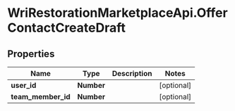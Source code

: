 # WriRestorationMarketplaceApi.OfferContactCreateDraft

## Properties
Name | Type | Description | Notes
------------ | ------------- | ------------- | -------------
**user_id** | **Number** |  | [optional] 
**team_member_id** | **Number** |  | [optional] 


